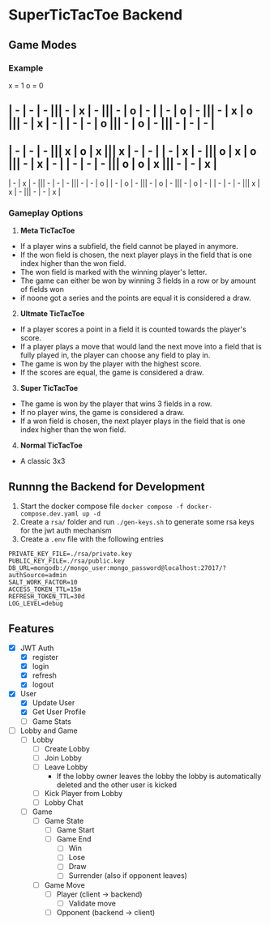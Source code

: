 # SuperTicTacToe Backend

## Game Modes

### Example
x = 1
o = 0

| - | - | - ||| - | x | - ||| - | o | - |
| - | o | - ||| - | x | o ||| - | x | - |
| - | - | o ||| - | o | - ||| - | - | - |
-----------------------------------------
| - | - | - ||| x | o | x ||| x | - | - |
| - | x | - ||| o | x | o ||| - | x | - |
| - | - | - ||| o | o | x ||| - | - | x |
-----------------------------------------
| - | x | - ||| - | - | - ||| - | - | o |
| - | o | - ||| - | o | - ||| - | o | - |
| - | - | - ||| x | x | - ||| - | - | x |

### Gameplay Options

1. **Meta TicTacToe**
 - If a player wins a subfield, the field cannot be played in anymore.
 - If the won field is chosen, the next player plays in the field that is one index higher than the won field.
 - The won field is marked with the winning player's letter.
 - The game can either be won by winning 3 fields in a row or by amount of fields won
 - if noone got a series and the points are equal it is considered a draw.

2. **Ultmate TicTacToe**
 - If a player scores a point in a field it is counted towards the player's score.
 - If a player plays a move that would land the next move into a field that is fully played in, the player can choose any field to play in.
 - The game is won by the player with the highest score.
 - If the scores are equal, the game is considered a draw.

3. **Super TicTacToe**
 - The game is won by the player that wins 3 fields in a row.
 - If no player wins, the game is considered a draw.
 - If a won field is chosen, the next player plays in the field that is one index higher than the won field.

4. **Normal TicTacToe**
 - A classic 3x3 

## Runnng the Backend for Development

1. Start the docker compose file `docker compose -f docker-compose.dev.yaml up -d`
2. Create a `rsa/` folder and run `./gen-keys.sh` to generate some rsa keys for the jwt auth mechanism
3. Create a `.env` file with the following entries

```dotenv
PRIVATE_KEY_FILE=./rsa/private.key
PUBLIC_KEY_FILE=./rsa/public.key
DB_URL=mongodb://mongo_user:mongo_password@localhost:27017/?authSource=admin
SALT_WORK_FACTOR=10
ACCESS_TOKEN_TTL=15m
REFRESH_TOKEN_TTL=30d
LOG_LEVEL=debug
```

## Features

- [x] JWT Auth
    - [x] register
    - [x] login
    - [x] refresh
    - [x] logout
- [x] User
    - [x] Update User
    - [x] Get User Profile
    - [ ] Game Stats
- [ ] Lobby and Game
    - [ ] Lobby
        - [ ] Create Lobby
        - [ ] Join Lobby
        - [ ] Leave Lobby
            - If the lobby owner leaves the lobby the lobby is automatically deleted and the other user is kicked
        - [ ] Kick Player from Lobby
        - [ ] Lobby Chat
    - [ ] Game
        - [ ] Game State
            - [ ] Game Start
            - [ ] Game End
                - [ ] Win
                - [ ] Lose
                - [ ] Draw
                - [ ] Surrender (also if opponent leaves)
        - [ ] Game Move
            - [ ] Player (client -> backend)
                - [ ] Validate move
            - [ ] Opponent (backend -> client)